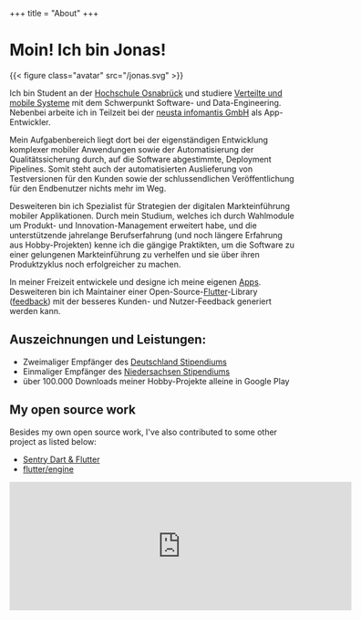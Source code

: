 +++
title = "About"
+++

# Moin! Ich bin Jonas!

{{< figure class="avatar" src="/jonas.svg" >}}
        
Ich bin Student an der [Hochschule Osnabrück](https://hs-osnabrueck.de) und studiere [Verteilte und mobile Systeme](https://www.hs-osnabrueck.de/de/studium/studienangebot/master/informatik-verteilte-und-mobile-anwendungen-msc/)
mit dem Schwerpunkt Software- und Data-Engineering. Nebenbei
arbeite ich in Teilzeit bei der [neusta infomantis GmbH](https://www.infomantis.de) als App-Entwickler. 
        
Mein Aufgabenbereich liegt dort bei der eigenständigen Entwicklung
komplexer mobiler Anwendungen sowie der Automatisierung der Qualitätssicherung
durch, auf die Software abgestimmte, Deployment Pipelines. 
Somit steht auch der automatisierten Auslieferung von Testversionen
für den Kunden sowie der schlussendlichen Veröffentlichung für den 
Endbenutzer nichts mehr im Weg.
        
Desweiteren bin ich Spezialist für Strategien der digitalen
Markteinführung mobiler Applikationen. Durch mein Studium, welches
ich durch Wahlmodule um Produkt- und Innovation-Management
erweitert habe, und die unterstützende jahrelange Berufserfahrung (und
noch längere Erfahrung aus Hobby-Projekten) kenne ich die gängige
Praktikten, um die Software zu einer gelungenen Markteinführung zu
verhelfen und sie über ihren Produktzyklus noch erfolgreicher zu
machen. 

In meiner Freizeit entwickele und designe ich meine eigenen [Apps](https://play.google.com/store/apps/developer?id=Jonas+Uek%C3%B6tter).
Desweiteren bin ich Maintainer einer Open-Source-[Flutter](https://flutter.dev)-Library 
([feedback](https://pub.dev/packages/feedback)) mit der 
besseres Kunden- und Nutzer-Feedback generiert werden kann. 
        

## Auszeichnungen und Leistungen:
- Zweimaliger Empfänger des [Deutschland Stipendiums](https://www.deutschlandstipendium.de/)
- Einmaliger Empfänger des [Niedersachsen Stipendiums](https://www.hs-osnabrueck.de/landesstipendium-niedersachsen/)
- über 100.000 Downloads meiner Hobby-Projekte alleine in Google Play

## My open source work

Besides my own open source work, I've also contributed to some other project 
as listed below:

- [Sentry Dart & Flutter](https://github.com/getsentry/sentry-dart/commits?author=ueman)
- [flutter/engine](https://github.com/flutter/engine/commits?author=ueman)


<iframe src="https://github.com/sponsors/ueman/card" title="Sponsor ueman" height="225" width="600" style="border: 0;"></iframe>